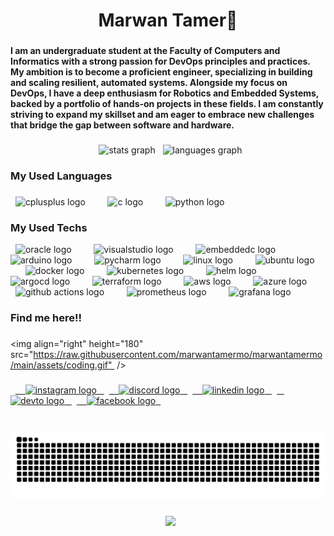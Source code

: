 <h1 align="center">Marwan Tamer👋</h1>

###

<h4 align="left">I am an undergraduate student at the Faculty of Computers and Informatics with a strong passion for DevOps principles and practices. My ambition is to become a proficient engineer, specializing in building and scaling resilient, automated systems. Alongside my focus on DevOps, I have a deep enthusiasm for Robotics and Embedded Systems, backed by a portfolio of hands-on projects in these fields. I am constantly striving to expand my skillset and am eager to embrace new challenges that bridge the gap between software and hardware.</h4>

###

<div align="center">
  <img src="https://github-readme-stats.vercel.app/api?username=marwantamermo&hide_title=false&hide_rank=false&show_icons=true&include_all_commits=true&count_private=true&disable_animations=false&theme=dracula&locale=en&hide_border=false" height="150" alt="stats graph"  />
  <img src="https://github-readme-stats.vercel.app/api/top-langs?username=marwantamermo&locale=en&hide_title=false&layout=compact&card_width=320&langs_count=5&theme=dracula&hide_border=false" height="150" alt="languages graph"  />
</div>

###

<h3 align="left">My Used Languages</h3>

###

<div align="left">
  <img src="https://cdn.jsdelivr.net/gh/devicons/devicon/icons/cplusplus/cplusplus-original.svg" height="40" alt="cplusplus logo"  />
  <img width="12" />
  <img src="https://cdn.jsdelivr.net/gh/devicons/devicon/icons/c/c-original.svg" height="40" alt="c logo"  />
  <img width="12" />
  <img src="https://cdn.jsdelivr.net/gh/devicons/devicon/icons/python/python-original.svg" height="40" alt="python logo"  />
</div>

###

<h3 align="left">My Used Techs</h3>

<div align="left">
  <img src="https://cdn.jsdelivr.net/gh/devicons/devicon/icons/oracle/oracle-original.svg" height="40" alt="oracle logo"  />
  <img width="12" />
  <img src="https://cdn.jsdelivr.net/gh/devicons/devicon/icons/visualstudio/visualstudio-plain.svg" height="40" alt="visualstudio logo"  />
  <img width="12" />
  <img src="https://cdn.jsdelivr.net/gh/devicons/devicon/icons/embeddedc/embeddedc-original.svg" height="40" alt="embeddedc logo"  />
  <img width="12" />
  <img src="https://cdn.jsdelivr.net/gh/devicons/devicon/icons/arduino/arduino-original.svg" height="40" alt="arduino logo"  />
  <img width="12" />
  <img src="https://cdn.jsdelivr.net/gh/devicons/devicon/icons/pycharm/pycharm-original.svg" height="40" alt="pycharm logo"  />
  <img width="12" />
  <img src="https://cdn.jsdelivr.net/gh/devicons/devicon/icons/linux/linux-original.svg" height="40" alt="linux logo"  />
  <img width="12" />
  <img src="https://cdn.jsdelivr.net/gh/devicons/devicon/icons/ubuntu/ubuntu-plain.svg" height="40" alt="ubuntu logo"  />
  <img width="12" />
  <img src="https://cdn.jsdelivr.net/gh/devicons/devicon/icons/docker/docker-original.svg" height="40" alt="docker logo" />
  <img width="12" />
  <img src="https://cdn.jsdelivr.net/gh/devicons/devicon/icons/kubernetes/kubernetes-plain.svg" height="40" alt="kubernetes logo" />
  <img width="12" />
  <img src="https://cdn.jsdelivr.net/gh/devicons/devicon/icons/helm/helm-original.svg" height="40" alt="helm logo" />
  <img width="12" />
  <img src="https://cdn.jsdelivr.net/gh/devicons/devicon/icons/argocd/argocd-original.svg" height="40" alt="argocd logo" />
  <img width="12" />
  <img src="https://cdn.jsdelivr.net/gh/devicons/devicon/icons/terraform/terraform-original.svg" height="40" alt="terraform logo" />
  <img width="12" />
  <img src="[(https://registry.npmmirror.com/@lobehub/icons-static-png/latest/files/dark/aws-color.png)](https://drive.google.com/file/d/11MruwFS5VaQCeP6CilNBRtwDoeWeKWRL/view?usp=sharing)" height="40" alt="aws logo" />
  <img width="12" />
  <img src="https://cdn.jsdelivr.net/gh/devicons/devicon/icons/azure/azure-original.svg" height="40" alt="azure logo" />
  <img width="12" />
  <img src="https://cdn.jsdelivr.net/gh/devicons/devicon/icons/githubactions/githubactions-original.svg" height="40" alt="github actions logo" />
  <img width="12" />
  <img src="https://cdn.jsdelivr.net/gh/devicons/devicon/icons/prometheus/prometheus-original.svg" height="40" alt="prometheus logo" />
  <img width="12" />
  <img src="https://cdn.jsdelivr.net/gh/devicons/devicon/icons/grafana/grafana-original.svg" height="40" alt="grafana logo" />
</div>

###

<h3 align="left">Find me here!!</h3>

###

<img align="right" height="180" src="https://raw.githubusercontent.com/marwantamermo/marwantamermo/main/assets/coding.gif"  />

###

<div align="left">
  <a href="https://www.instagram.com/exquisitemaro/" target="_blank">
    <img src="https://raw.githubusercontent.com/maurodesouza/profile-readme-generator/master/src/assets/icons/social/instagram/default.svg" width="60" height="40" alt="instagram logo"  />
  </a>
  <a href="https://discord.com/channels/@https://discord.com/@marwantamermo" target="_blank">
    <img src="https://raw.githubusercontent.com/maurodesouza/profile-readme-generator/master/src/assets/icons/social/discord/default.svg" width="60" height="40" alt="discord logo"  />
  </a>
  <a href="http://www.linkedin.com/in/marwan-tamer-abdelmoneim" target="_blank">
    <img src="https://raw.githubusercontent.com/maurodesouza/profile-readme-generator/master/src/assets/icons/social/linkedin/default.svg" width="60" height="40" alt="linkedin logo"  />
  </a>
  <a href="https://dev.to/marwantamermo" target="_blank">
    <img src="https://raw.githubusercontent.com/maurodesouza/profile-readme-generator/master/src/assets/icons/social/devto/default.svg" width="60" height="40" alt="devto logo"  />
  </a>
  <a href="https://www.facebook.com/profile.php?id=100086125008558" target="_blank">
    <img src="https://raw.githubusercontent.com/maurodesouza/profile-readme-generator/master/src/assets/icons/social/facebook/default.svg" width="60" height="40" alt="facebook logo"  />
  </a>
</div>

###

<br clear="both">

<img src="https://raw.githubusercontent.com/marwantamermo/marwantamermo/output/snake.svg" alt="Snake animation" />

###

<div align="center">
  <img src="https://visitor-badge.laobi.icu/badge?page_id=marwantamermo.marwantamermo&left_color=midnightblue&right_color=azure&left_text=Views"  />
</div>

###
